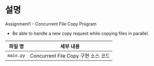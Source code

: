 # 설명
Assignment1 - Concurrent File Copy Program
- Be able to handle a new copy request while copying files in parallel.

| 파일 명 | 세부 내용 |
| --- | --- |
| `main.py`   | Concurrent File Copy 구현 소스 코드 |